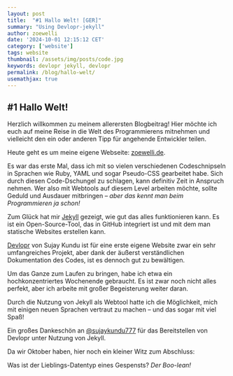 ```yaml
---
layout: post
title:  "#1 Hallo Welt! [GER]"
summary: "Using Devlopr-jekyll"
author: zoewelli
date: '2024-10-01 12:15:12 CET'
category: ['website']
tags: website
thumbnail: /assets/img/posts/code.jpg
keywords: devlopr jekyll, devlopr
permalink: /blog/hallo-welt/
usemathjax: true
---
```


## #1 Hallo Welt!

Herzlich willkommen zu meinem allerersten Blogbeitrag! Hier möchte ich euch auf meine Reise in die Welt des Programmierens mitnehmen und vielleicht den ein oder anderen Tipp für angehende Entwickler teilen.

Heute geht es um meine eigene Webseite: [zoewelli.de](https://zoewelli.de).

Es war das erste Mal, dass ich mit so vielen verschiedenen Codeschnipseln in Sprachen wie Ruby, YAML und sogar Pseudo-CSS gearbeitet habe. Sich durch diesen Code-Dschungel zu schlagen, kann definitiv Zeit in Anspruch nehmen. Wer also mit Webtools auf diesem Level arbeiten möchte, sollte Geduld und Ausdauer mitbringen – *aber das kennt man beim Programmieren ja schon!*

Zum Glück hat mir [Jekyll](https://docs.github.com/en/pages/setting-up-a-github-pages-site-with-jekyll/about-github-pages-and-jekyll) gezeigt, wie gut das alles funktionieren kann. Es ist ein Open-Source-Tool, das in GitHub integriert ist und mit dem man statische Websites erstellen kann.

[Devlopr](https://devlopr.netlify.app) von Sujay Kundu ist für eine erste eigene Website zwar ein sehr umfangreiches Projekt, aber dank der äußerst verständlichen Dokumentation des Codes, ist es dennoch gut zu bewältigen.

Um das Ganze zum Laufen zu bringen, habe ich etwa ein hochkonzentriertes Wochenende gebraucht. Es ist zwar noch nicht alles perfekt, aber ich arbeite mit großer Begeisterung weiter daran.

Durch die Nutzung von Jekyll als Webtool hatte ich die Möglichkeit, mich mit einigen neuen Sprachen vertraut zu machen – und das sogar mit viel Spaß!

Ein großes Dankeschön an [@sujaykundu777](https://github.com/sujaykundu777) für das Bereitstellen von Devlopr unter Nutzung von Jekyll.


Da wir Oktober haben, hier noch ein kleiner Witz zum Abschluss:

Was ist der Lieblings-Datentyp eines Gespensts? 
*Der Boo-lean!*
